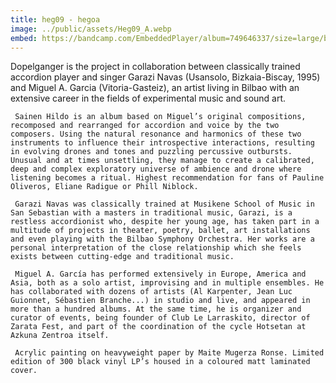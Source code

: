 ```yaml
---
title: heg09 - hegoa
image: ../public/assets/Heg09_A.webp
embed: https://bandcamp.com/EmbeddedPlayer/album=749646337/size=large/bgcol=ffffff/linkcol=0687f5/tracklist=false/artwork=small/transparent=true/
---
```


Dopelganger is the project in collaboration between classically trained accordion player and singer Garazi Navas (Usansolo, Bizkaia-Biscay, 1995) and Miguel A. Garcia (Vitoria-Gasteiz), an artist living in Bilbao with an extensive career in the fields of experimental music and sound art.

     Sainen Hildo is an album based on Miguel’s original compositions, recomposed and rearranged for accordion and voice by the two composers. Using the natural resonance and harmonics of these two instruments to influence their introspective interactions, resulting in evolving drones and tones and puzzling percussive outbursts. Unusual and at times unsettling, they manage to create a calibrated, deep and complex exploratory universe of ambience and drone where listening becomes a ritual. Highest recommendation for fans of Pauline Oliveros, Eliane Radigue or Phill Niblock.

     Garazi Navas was classically trained at Musikene School of Music in San Sebastian with a masters in traditional music, Garazi, is a restless accordionist who, despite her young age, has taken part in a multitude of projects in theater, poetry, ballet, art installations and even playing with the Bilbao Symphony Orchestra. Her works are a personal interpretation of the close relationship which she feels exists between cutting-edge and traditional music.

     Miguel A. García has performed extensively in Europe, America and Asia, both as a solo artist, improvising and in multiple ensembles. He has collaborated with dozens of artists (Al Karpenter, Jean Luc Guionnet, Sébastien Branche...) in studio and live, and appeared in more than a hundred albums. At the same time, he is organizer and curator of events, being founder of Club Le Larraskito, director of Zarata Fest, and part of the coordination of the cycle Hotsetan at Azkuna Zentroa itself.

     Acrylic painting on heavyweight paper by Maite Mugerza Ronse. Limited edition of 300 black vinyl LP’s housed in a coloured matt laminated cover.
